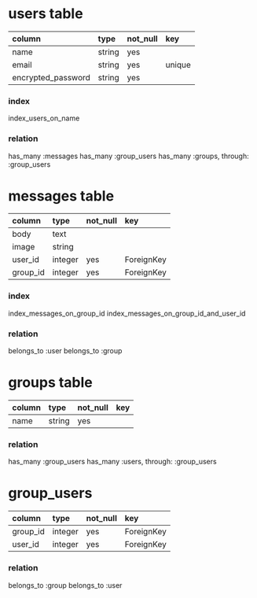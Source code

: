 # users table
|column|type|not_null|key|
|:--|:--|:--|:--|
|name|string|yes||
|email|string|yes|unique|
|encrypted_password|string|yes|　|

### index
index_users_on_name

### relation
has_many :messages
has_many :group_users
has_many :groups, through: :group_users


# messages table
|column|type|not_null|key|
|:--|:--|:--|:--|
|body|text|||
|image|string|||
|user_id|integer|yes|ForeignKey|
|group_id|integer|yes|ForeignKey|


### index
index_messages_on_group_id
index_messages_on_group_id_and_user_id

### relation
belongs_to :user
belongs_to :group


# groups table
|column|type|not_null|key|
|:--|:--|:--|:--|
|name|string|yes|　|

### relation
has_many :group_users
has_many :users, through: :group_users


# group_users
|column|type|not_null|key|
|:--|:--|:--|:--|
|group_id|integer|yes|ForeignKey|
|user_id|integer|yes|ForeignKey|


### relation
belongs_to :group
belongs_to :user
